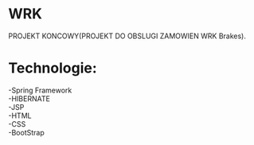 # WRK
PROJEKT KONCOWY(PROJEKT DO OBSLUGI ZAMOWIEN WRK Brakes).

# Technologie: 
-Spring Framework<br>
-HIBERNATE<br>
-JSP<br>
-HTML<br> -CSS<br> -BootStrap

